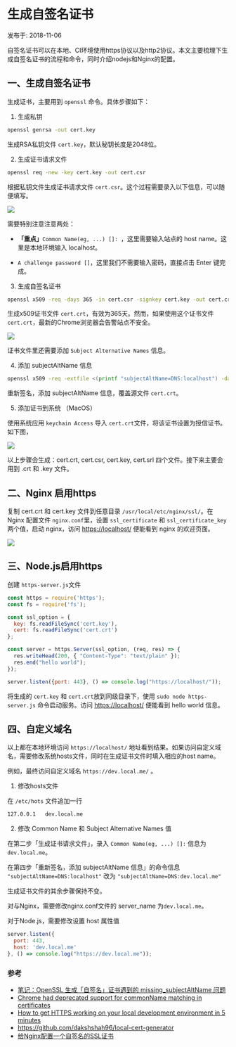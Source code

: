# 生成自签名证书

发布于: 2018-11-06

自签名证书可以在本地、CI环境使用https协议以及http2协议。本文主要梳理下生成自签名证书的流程和命令，同时介绍nodejs和Nginx的配置。

## 一、生成自签名证书

生成证书，主要用到 `openssl` 命令。具体步骤如下：

1. 生成私钥

```bash
openssl genrsa -out cert.key
```

生成RSA私钥文件 `cert.key`，默认秘钥长度是2048位。

2. 生成证书请求文件

```bash
openssl req -new -key cert.key -out cert.csr
```

根据私钥文件生成证书请求文件 `cert.csr`。这个过程需要录入以下信息，可以随便填写。

![](11-image/step-2.webp)

需要特别注意注意两处：

* **「重点」**`Common Name(eg, ...) []: `，这里需要输入站点的 host name。这里是本地环境输入 localhost。

* `A challenge password []`，这里我们不需要输入密码，直接点击 Enter 键完成。


3. 生成自签名证书

```bash
openssl x509 -req -days 365 -in cert.csr -signkey cert.key -out cert.crt
```

生成x509证书文件 `cert.crt`，有效为365天。然而，如果使用这个证书文件 `cert.crt`，最新的Chrome浏览器会告警站点不安全。

![](11-image/step-3-warning.webp)

证书文件里还需要添加 `Subject Alternative Names` 信息。

4. 添加 subjectAltName 信息

```bash
openssl x509 -req -extfile <(printf "subjectAltName=DNS:localhost") -days 365 -in cert.csr -CA cert.crt -CAkey cert.key -CAcreateserial -out cert.crt 
```

重新签名，添加 subjectAltName 信息，覆盖源文件 `cert.crt`。

5. 添加证书到系统 （MacOS）

使用系统应用 `keychain Access` 导入 `cert.crt`文件，将该证书设置为授信证书。如下图，

![](11-image/step-5.webp)

以上步骤会生成：cert.crt, cert.csr, cert.key, cert.srl 四个文件。接下来主要会用到 .crt 和 .key 文件。

## 二、Nginx 启用https

复制 cert.crt 和 cert.key 文件到任意目录 `/usr/local/etc/nginx/ssl/`。在 Nginx 配置文件 `nginx.conf`里，设置 `ssl_certificate` 和 `ssl_certificate_key` 两个值，启动 nginx，访问 [https://localhost/](https://localhost/) 便能看到 nginx 的欢迎页面。

![](11-image/nginx-https.webp)

## 三、Node.js启用https

创建 `https-server.js`文件

```javascript
const https = require('https');
const fs = require('fs');

const ssl_option = { 
  key: fs.readFileSync('cert.key'), 
  cert: fs.readFileSync('cert.crt') 
};

const server = https.Server(ssl_option, (req, res) => {
  res.writeHead(200, { "Content-Type": "text/plain" });
  res.end("hello world");
});

server.listen({port: 443}, () => console.log("https://localhost/"));
```

将生成的 `cert.key` 和 `cert.crt`放到同级目录下，使用 `sudo node https-server.js` 命令启动服务。访问 [https://localhost/](https://localhost/) 便能看到 hello world 信息。

## 四、自定义域名

以上都在本地环境访问 `https://localhost/` 地址看到结果。如果访问自定义域名，需要修改系统hosts文件，同时在生成证书文件时填入相应的host name。

例如，最终访问自定义域名 `https://dev.local.me/` 。

1. 修改hosts文件

在 `/etc/hots` 文件追加一行

```bash
127.0.0.1   dev.local.me
```

2. 修改 Common Name 和 Subject Alternative Names 值

在第二步「生成证书请求文件」，录入 `Common Name(eg, ...) []:` 信息为 `dev.local.me`。

在第四步「重新签名，添加 subjectAltName 信息」的命令信息 `"subjectAltName=DNS:localhost"` 改为 `"subjectAltName=DNS:dev.local.me"`

生成证书文件的其余步骤保持不变。

对与Nginx，需要修改nginx.conf文件的 server_name 为`dev.local.me`。

对于Node.js，需要修改设置 host 属性值

```javascript
server.listen({
  port: 443,
  host: 'dev.local.me'
}, () => console.log("https://dev.local.me"));
```

### 参考

* [笔记：OpenSSL 生成「自签名」证书遇到的 missing_subjectAltName 问题](https://moxo.io/blog/2017/08/01/problem-missing-subjectaltname-while-makeing-self-signed-cert/#node-js-启用-https-服务的代码片段)
* [Chrome had deprecated support for commonName matching in certificates](https://groups.google.com/a/chromium.org/forum/m/#!topic/security-dev/IGT2fLJrAeo)
* [How to get HTTPS working on your local development environment in 5 minutes](https://medium.freecodecamp.org/how-to-get-https-working-on-your-local-development-environment-in-5-minutes-7af615770eec)
* https://github.com/dakshshah96/local-cert-generator
* [给Nginx配置一个自签名的SSL证书](https://www.liaoxuefeng.com/article/0014189023237367e8d42829de24b6eaf893ca47df4fb5e000)